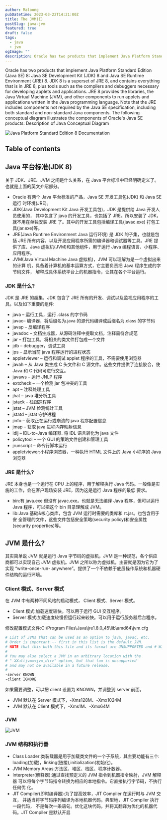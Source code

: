 ```yaml
---
author: Maloong
pubDatetime: 2023-03-22T14:21:00Z
title: The JVM(I)
postSlug: java-jvm
featured: true
draft: false
tags:
  - java
  - jvm
ogImage: ""
description: Oracle has two products that implement Java Platform Standard Edition(Java SE) 8, Java SE Development Kit (JDK) 8 and Java SE Runtime Environment (JRE) 8.
---
```


Oracle has two products that implement Java Platform Standard Edition
(Java SE) 8: Java SE Development Kit (JDK) 8 and Java SE Runtime
Environment (JRE) 8.
JDK 8 is a superset of JRE 8, and contains everything that is in JRE
8, plus tools such as the compilers and debuggers necessary for
developing applets and applications. JRE 8 provides the libraries, the
Java Virtual Machine (JVM), and other components to run applets and
applications written in the Java programming language. Note that the
JRE includes components not required by the Java SE specification, including both standard and non-standard Java components.
The following conceptual diagram illustrates the components of Oracle's Java SE products:
Description of Java Conceptual Diagram

![Java Platform Standard Edition 8 Documentation](https://s2.loli.net/2023/03/22/UQ6daiHnceyRfKI.png)

## Table of contents

## Java 平台标准(JDK 8)

关于 JDK、JRE、JVM 之间是什么关系，在 Java 平台标准中已经明确定义了。 也就是上面的英文介绍部分。

- Oracle 有两个 Java 平台标准的产品，Java SE 开发工具包(JDK) 和 Java SE 运行 时环境(JRE)。
- JDK(Java Development Kit Java 开发工具包)，JDK 是提供给 Java 开发人员使用的， 其中包含了 java 的开发工具，也包括了 JRE。所以安装了 JDK，就不用在单独安装 JRE 了。其中的开发工具包括编译工具(javac.exe) 打包工具(jar.exe)等。
- JRE(Java Runtime Environment Java 运行环境) 是 JDK 的子集，也就是包括 JRE 所有内容，以及开发应用程序所需的编译器和调试器等工具。JRE 提供了库、Java 虚拟机(JVM)和其他组件，用于运行 Java 编程语言、小程序、应用程序。
- JVM(Java Virtual Machine Java 虚拟机)，JVM 可以理解为是一个虚拟出来的计算 机，具备着计算机的基本运算方式，它主要负责把 Java 程序生成的字节码文件， 解释成具体系统平台上的机器指令，让其在各个平台运行。

### JDK 是什么?

JDK 是 JRE 的超集，JDK 包含了 JRE 所有的开发、调试以及监视应用程序的工具。以及如下重要的组件:

- java – 运行工具，运行 .class 的字节码
- javac– 编译器，将后缀名为.java 的源代码编译成后缀名为.class 的字节码
- javap – 反编译程序
- javadoc – 文档生成器，从源码注释中提取文档，注释需符合规范
- jar – 打包工具，将相关的类文件打包成一个文件
- jdb – debugger，调试工具
- jps – 显示当前 java 程序运行的进程状态
- appletviewer – 运行和调试 applet 程序的工具，不需要使用浏览器
- javah – 从 Java 类生成 C 头文件和 C 源文件。这些文件提供了连接胶合，使 Java
  和 C 代码可进行交互。
- javaws – 运行 JNLP 程序
- extcheck – 一个检测 jar 包冲突的工具
- apt – 注释处理工具
- jhat – java 堆分析工具
- jstack – 栈跟踪程序
- jstat – JVM 检测统计工具
- jstatd – jstat 守护进程
- jinfo – 获取正在运行或崩溃的 java 程序配置信息
- jmap – 获取 java 进程内存映射信息
- idlj – IDL-to-Java 编译器. 将 IDL 语言转化为 java 文件
- policytool – 一个 GUI 的策略文件创建和管理工具
- jrunscript – 命令行脚本运行
- appletviewer:小程序浏览器，一种执行 HTML 文件上的 Java 小程序的 Java 浏览器

### JRE 是什么?

JRE 本身也是一个运行在 CPU 上的程序，用于解释执行 Java 代码。一般像是实施的工作，会在客户现场安装 JRE，因为这是运行 Java 程序的最低 要求。

- bin:有 java.exe 但没有 javac.exe。也就是无法编译 Java 程序，但可以运行 Java 程序，可以把这个 bin 目录理解成 JVM。
- lib:Java 基础&核心类库，包含 JVM 运行时需要的类库和 rt.jar。也包含用于安 全管理的文件，这些文件包括安全策略(security policy)和安全属性(security properties)等。

## JVM 是什么?

其实简单说 JVM 就是运行 Java 字节码的虚拟机，JVM 是一种规范，各个供应 商都可以实现自己 JVM 虚拟机。JVM 之所以称为虚拟机，主要就是因为它为了实现 “write-once-run- anywhere”。提供了一个不依赖于底层操作系统和机器硬件结构的运行环境。

### Client 模式、Server 模式

在 JVM 中有两种不同风格的启动模式， Client 模式、Server 模式。

- Client 模式:加载速度较快。可以用于运行 GUI 交互程序。
- Server 模式:加载速度较慢但运行起来较快。可以用于运行服务器后台程序。

修改配置模式文件:C:\Program Files\Java\jre1.8.0_45\lib\amd64\jvm.cfg

```bash
# List of JVMs that can be used as an option to java, javac, etc.
# Order is important -- first in this list is the default JVM.
# NOTE that this both this file and its format are UNSUPPORTED and # WILL GO AWAY in a future release.
#
# You may also select a JVM in an arbitrary location with the
# "-XXaltjvm=<jvm_dir>" option, but that too is unsupported
# and may not be available in a future release.
#
-server KNOWN
-client IGNORE
```

如果需要调整，可以把 client 设置为 KNOWN，并调整到 server 前面。

- JVM 默认在 Server 模式下，-Xms128M、-Xmx1024M
- JVM 默认在 Client 模式下，-Xms1M、-Xmx64M

### JVM

![JVM](https://s2.loli.net/2023/03/22/5nqQ6l2T8JzdAN7.png)

### JVM 结构和执行器

- Class Loader:类装载器是用于加载类文件的一个子系统，其主要功能有三个: loading(加载)，linking(链接),initialization(初始化)。
- JVM Memory Areas:方法区、堆区、栈区、程序计数器。
- Interpreter(解释器):通过查找预定义的 JVM 指令到机器指令映射，JVM 解释器
  可以将每个字节码指令转换为相应的本地指令。它直接执行字节码，不执行任何优
  化。
- JIT Compiler(即时编译器):为了提高效率，JIT Compiler 在运行时与 JVM 交互，
  并适当将字节码序列编译为本地机器代码。典型地，JIT Compiler 执行一段代码， 不是每次一条语句。优化这块代码，并将其翻译为优化的机器代码。JIT Compiler 是默认开启
